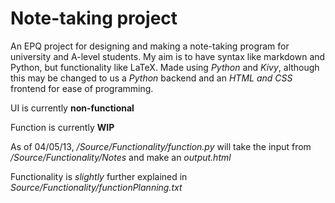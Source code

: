 Note-taking project
===================

An EPQ project for designing and making a note-taking program for university and A-level students. My aim is to have syntax like markdown and Python, but functionality like LaTeX.
Made using *Python* and *Kivy*, although this may be changed to us a *Python* backend and an *HTML and CSS* frontend for ease of programming.

UI is currently **non-functional**

Function is currently **WIP**

As of 04/05/13, */Source/Functionality/function.py* will take the input from */Source/Functionality/Notes* and make an *output.html*

Functionality is *slightly* further explained in *Source/Functionality/functionPlanning.txt*

